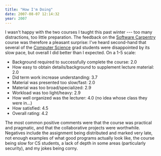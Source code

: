 ```yaml
---
title: "How I'm Doing"
date: 2007-08-07 12:14:32
year: 2007
---
```

I wasn't happy with the two courses I taught this past winter --- too many distractions, too little preparation.  The feedback on the <a href="http://swc.scipy.org">Software Carpentry</a> course was therefore a pleasant surprise: I've heard second-hand that several of the <a href="http://www.cs.toronto.edu">Computer Science</a> grad students were disappointed by its slow pace, but overall I did better than I expected.  On a 1-5 scale:
<ul>
	<li>Background required to successfully complete the course: 2.0</li>
	<li>How easy to obtain details/background to supplement lecture material: 2.0</li>
	<li>Did term work increase understanding: 3.7</li>
	<li>Material was presented too slow/fast: 2.0</li>
	<li>Material was too broad/specialized: 2.9</li>
	<li>Workload was too light/heavy: 2.9</li>
	<li>How well organized was the lecturer: 4.0 (no idea whose class they were in...)</li>
	<li>How satisfied: 4.5</li>
	<li>Overall rating: 4.2</li>
</ul>
The most common positive comments were that the course was practical and pragmatic, and that the collaborative projects were worthwhile.  Negatives include the assignment being distributed and marked very late, not enough examples of what good programs actually look like, the course being slow for CS students, a lack of depth in some areas (particularly security), and my jokes being corny.
